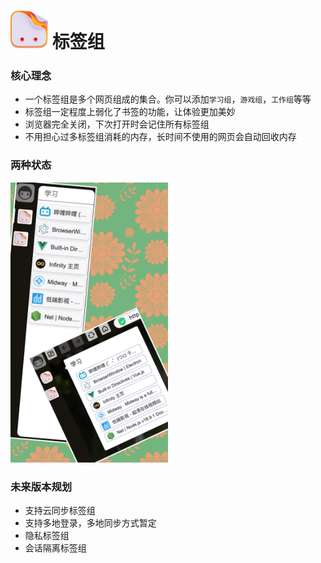 # <img src="/images/tasks.svg" width="60px" height="60px"> 标签组

### 核心理念
- 一个标签组是多个网页组成的集合。你可以添加`学习组`，`游戏组`，`工作组`等等
- 标签组一定程度上弱化了书签的功能，让体验更加美妙
- 浏览器完全关闭，下次打开时会记住所有标签组
- 不用担心过多标签组消耗的内存，长时间不使用的网页会自动回收内存

### 两种状态
<p></p>
<img src="/images/tasks-status.jpeg" width="50%" height="50%">

### 未来版本规划
- 支持云同步标签组
- 支持多地登录，多地同步方式暂定
- 隐私标签组
- 会话隔离标签组

